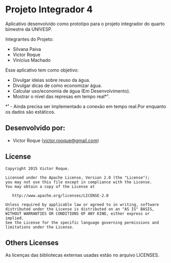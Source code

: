 # Projeto Integrador 4

Aplicativo desenvolvido como prototipo para o projeto integrador do quarto bimestre da UNIVESP.

Integrantes do Projeto:

   - Silvana Paiva
   - Victor Roque
   - Vinícius Machado

Esse aplicativo tem como objetivo:

  - Divulgar ideias sobre reuso da água.
  - Divulgar dicas de como economizar água.
  - Calcular uso/economia de água (Em Desenvolvimento).
  - Mostrar o nível das represas em tempo real*¹.
 
*¹ - Ainda precisa ser implementado a conexão em tempo real.Por enquanto os dados são estáticos.



Desenvolvido por:
-------------------

* Victor Roque (victor.rooque@gmail.com)


License
--------

    Copyright 2015 Victor Roque.

    Licensed under the Apache License, Version 2.0 (the "License");
    you may not use this file except in compliance with the License.
    You may obtain a copy of the License at

       http://www.apache.org/licenses/LICENSE-2.0

    Unless required by applicable law or agreed to in writing, software
    distributed under the License is distributed on an "AS IS" BASIS,
    WITHOUT WARRANTIES OR CONDITIONS OF ANY KIND, either express or implied.
    See the License for the specific language governing permissions and
    limitations under the License.


Others Licenses
----------------

As licenças das bibliotecas externas usadas estão no arquivo LICENSES.
